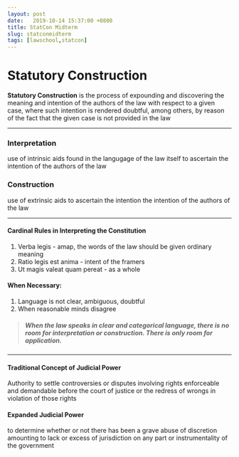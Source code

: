 ```yaml
---
layout: post
date:   2019-10-14 15:37:00 +0800
title: StatCon Midterm
slug: statconmidterm
tags: [lawschool,statcon]
---
```


# Statutory Construction
**Statutory Construction**
is the process of expounding and discovering the
meaning and intention of the authors of the law
with respect to a given case, where such intention
is rendered doubtful,
among others, by reason of the fact that
the given case is not provided in the law
***
### Interpretation
use of intrinsic aids found in the langugage of the law itself to ascertain the intention of the authors of the law

### Construction
use of extrinsic aids to ascertain the intention the intention of the authors of the law
***
#### Cardinal Rules in Interpreting the Constitution
1. Verba legis \- amap, the words of the law should be given ordinary meaning
2. Ratio legis est anima \- intent of the framers
3. Ut magis valeat quam pereat \- as a whole

#### When Necessary:
1. Language is not clear, ambiguous, doubtful
2. When reasonable minds disagree

> ##### When the law speaks in clear and categorical language, there is no room for interpretation or construction. There is only room for application.
***
#### Traditional Concept of Judicial Power
Authority to settle controversies or disputes
involving rights enforceable and demandable
before the court of justice
or the redress of wrongs in violation of those rights

#### Expanded Judicial Power
to determine whether or not there has been
a grave abuse of discretion amounting to
lack or excess of jurisdiction on
any part or instrumentality of the government
